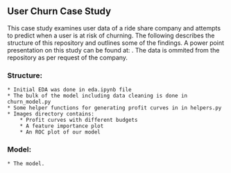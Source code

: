 ## User Churn Case Study

This case study examines user data of a ride share company and attempts to predict when a user is at risk of churning. The following describes the structure of this repository and outlines some of the findings. A power point presentation on this study can be found at: . The data is ommited from the repository as per request of the company.


### Structure:
	* Initial EDA was done in eda.ipynb file
	* The bulk of the model including data cleaning is done in churn_model.py
	* Some helper functions for generating profit curves in in helpers.py
	* Images directory contains:
		* Profit curves with different budgets
		* A feature importance plot
		* An ROC plot of our model

### Model:
	* The model.

